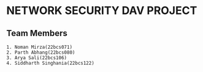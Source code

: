 # NETWORK SECURITY DAV PROJECT

## Team Members
    1. Noman Mirza(22bcs071)
    2. Parth Abhang(22bcs080)
    3. Arya Sali(22bcs106)
    4. Siddharth Singhania(22bcs122)